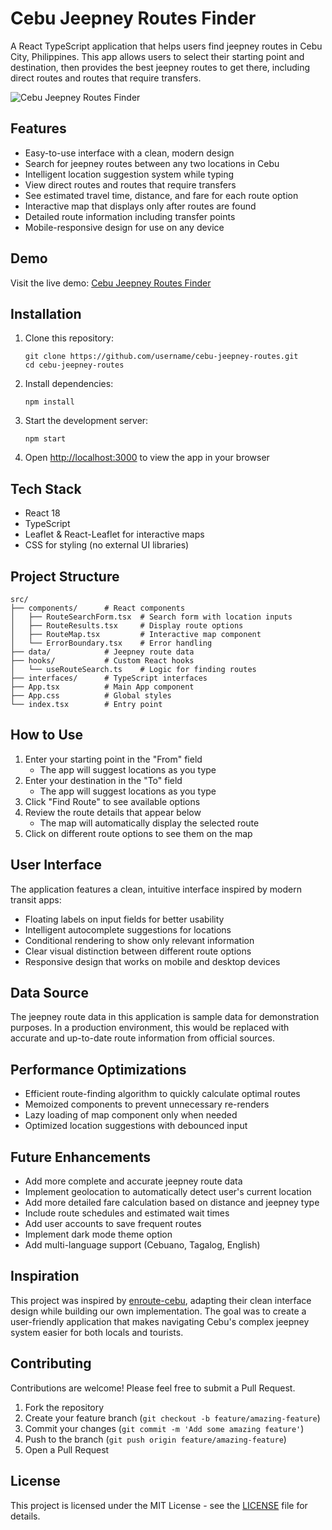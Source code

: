 # Cebu Jeepney Routes Finder

A React TypeScript application that helps users find jeepney routes in Cebu City, Philippines. This app allows users to select their starting point and destination, then provides the best jeepney routes to get there, including direct routes and routes that require transfers.

![Cebu Jeepney Routes Finder](https://github.com/username/cebu-jeepney-routes/raw/main/public/Preview.png)

## Features

- Easy-to-use interface with a clean, modern design
- Search for jeepney routes between any two locations in Cebu
- Intelligent location suggestion system while typing
- View direct routes and routes that require transfers
- See estimated travel time, distance, and fare for each route option
- Interactive map that displays only after routes are found
- Detailed route information including transfer points
- Mobile-responsive design for use on any device

## Demo

Visit the live demo: [Cebu Jeepney Routes Finder](https://cebu-jeepney-routes.vercel.app)

## Installation

1. Clone this repository:
   ```
   git clone https://github.com/username/cebu-jeepney-routes.git
   cd cebu-jeepney-routes
   ```

2. Install dependencies:
   ```
   npm install
   ```

3. Start the development server:
   ```
   npm start
   ```

4. Open [http://localhost:3000](http://localhost:3000) to view the app in your browser

## Tech Stack

- React 18
- TypeScript
- Leaflet & React-Leaflet for interactive maps
- CSS for styling (no external UI libraries)

## Project Structure

```
src/
├── components/      # React components
│   ├── RouteSearchForm.tsx  # Search form with location inputs
│   ├── RouteResults.tsx     # Display route options
│   ├── RouteMap.tsx         # Interactive map component
│   └── ErrorBoundary.tsx    # Error handling
├── data/            # Jeepney route data
├── hooks/           # Custom React hooks
│   └── useRouteSearch.ts    # Logic for finding routes
├── interfaces/      # TypeScript interfaces
├── App.tsx          # Main App component
├── App.css          # Global styles
└── index.tsx        # Entry point
```

## How to Use

1. Enter your starting point in the "From" field
   - The app will suggest locations as you type
2. Enter your destination in the "To" field
   - The app will suggest locations as you type
3. Click "Find Route" to see available options
4. Review the route details that appear below
   - The map will automatically display the selected route
5. Click on different route options to see them on the map

## User Interface

The application features a clean, intuitive interface inspired by modern transit apps:

- Floating labels on input fields for better usability
- Intelligent autocomplete suggestions for locations
- Conditional rendering to show only relevant information
- Clear visual distinction between different route options
- Responsive design that works on mobile and desktop devices

## Data Source

The jeepney route data in this application is sample data for demonstration purposes. In a production environment, this would be replaced with accurate and up-to-date route information from official sources.

## Performance Optimizations

- Efficient route-finding algorithm to quickly calculate optimal routes
- Memoized components to prevent unnecessary re-renders
- Lazy loading of map component only when needed
- Optimized location suggestions with debounced input

## Future Enhancements

- Add more complete and accurate jeepney route data
- Implement geolocation to automatically detect user's current location
- Add more detailed fare calculation based on distance and jeepney type
- Include route schedules and estimated wait times
- Add user accounts to save frequent routes
- Implement dark mode theme option
- Add multi-language support (Cebuano, Tagalog, English)

## Inspiration

This project was inspired by [enroute-cebu](https://enroute-cebu.vercel.app/), adapting their clean interface design while building our own implementation. The goal was to create a user-friendly application that makes navigating Cebu's complex jeepney system easier for both locals and tourists.

## Contributing

Contributions are welcome! Please feel free to submit a Pull Request.

1. Fork the repository
2. Create your feature branch (`git checkout -b feature/amazing-feature`)
3. Commit your changes (`git commit -m 'Add some amazing feature'`)
4. Push to the branch (`git push origin feature/amazing-feature`)
5. Open a Pull Request

## License

This project is licensed under the MIT License - see the [LICENSE](LICENSE) file for details. 